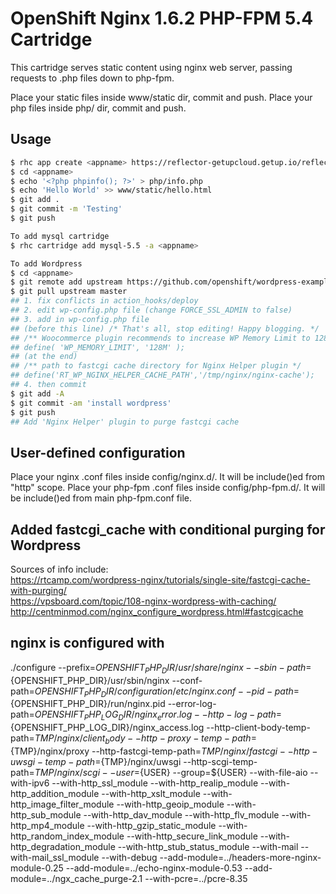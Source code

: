 # OpenShift Nginx 1.6.2 PHP-FPM 5.4 Cartridge
This cartridge serves static content using nginx web server, passing requests to .php files down to php-fpm.

Place your static files inside www/static dir, commit and push.
Place your php files inside php/ dir, commit and push.

## Usage

```bash
$ rhc app create <appname> https://reflector-getupcloud.getup.io/reflect?github=ranib/openshift-nginx-php-fpm-fastcgi
$ cd <appname>
$ echo '<?php phpinfo(); ?>' > php/info.php
$ echo 'Hello World' >> www/static/hello.html
$ git add .
$ git commit -m 'Testing'
$ git push

To add mysql cartridge
$ rhc cartridge add mysql-5.5 -a <appname>

To add Wordpress
$ cd <appname>
$ git remote add upstream https://github.com/openshift/wordpress-example
$ git pull upstream master
## 1. fix conflicts in action_hooks/deploy
## 2. edit wp-config.php file (change FORCE_SSL_ADMIN to false)
## 3. add in wp-config.php file
## (before this line) /* That's all, stop editing! Happy blogging. */
## /** Woocommerce plugin recommends to increase WP Memory Limit to 128MB */
## define( 'WP_MEMORY_LIMIT', '128M' );
## (at the end)
## /** path to fastcgi cache directory for Nginx Helper plugin */
## define('RT_WP_NGINX_HELPER_CACHE_PATH','/tmp/nginx/nginx-cache');
## 4. then commit
$ git add -A
$ git commit -am 'install wordpress'
$ git push
## Add 'Nginx Helper' plugin to purge fastcgi cache
```

## User-defined configuration

Place your nginx .conf files inside config/nginx.d/. It will be include()ed from "http" scope.
Place your php-fpm .conf files inside config/php-fpm.d/. It will be include()ed from main php-fpm.conf file.

## Added fastcgi_cache with conditional purging for Wordpress
Sources of info include:<br>
https://rtcamp.com/wordpress-nginx/tutorials/single-site/fastcgi-cache-with-purging/<br>
https://vpsboard.com/topic/108-nginx-wordpress-with-caching/<br>
http://centminmod.com/nginx_configure_wordpress.html#fastcgicache

## nginx is configured with
./configure --prefix=${OPENSHIFT_PHP_DIR}/usr/share/nginx --sbin-path=${OPENSHIFT_PHP_DIR}/usr/sbin/nginx --conf-path=${OPENSHIFT_PHP_DIR}/configuration/etc/nginx.conf --pid-path=${OPENSHIFT_PHP_DIR}/run/nginx.pid --error-log-path=${OPENSHIFT_PHP_LOG_DIR}/nginx_error.log --http-log-path=${OPENSHIFT_PHP_LOG_DIR}/nginx_access.log --http-client-body-temp-path=${TMP}/nginx/client_body --http-proxy-temp-path=${TMP}/nginx/proxy --http-fastcgi-temp-path=${TMP}/nginx/fastcgi --http-uwsgi-temp-path=${TMP}/nginx/uwsgi --http-scgi-temp-path=${TMP}/nginx/scgi --user=${USER} --group=${USER} --with-file-aio --with-ipv6 --with-http_ssl_module --with-http_realip_module --with-http_addition_module --with-http_xslt_module --with-http_image_filter_module --with-http_geoip_module --with-http_sub_module --with-http_dav_module --with-http_flv_module --with-http_mp4_module --with-http_gzip_static_module --with-http_random_index_module --with-http_secure_link_module --with-http_degradation_module --with-http_stub_status_module --with-mail --with-mail_ssl_module --with-debug --add-module=../headers-more-nginx-module-0.25 --add-module=../echo-nginx-module-0.53 --add-module=../ngx_cache_purge-2.1 --with-pcre=../pcre-8.35
